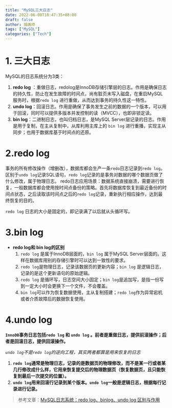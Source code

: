 ```yaml
---
title: "MySQL三大日志"
date: 2022-06-08T18:47:35+08:00
draft: false
author: 插画师
tags: ["MySQL"]
categories: ["Tech"]
---
```


# 1. 三大日志

MySQL的日志系统分为3类：

1. **redo log** ：重做日志，redolog是InnoDB存储引擎层的日志。作用是确保日志的持久性，防止在发生故障的时间点，尚有脏页未写入磁盘，在重启MySQL服务时，根据`redo log` 进行重做，从而达到事务的持久性这一特性。
2. **undo log**：回滚日志。作用是确保了事务发生之前的数据的一个版本，可以用于回滚，同时可以提供多版本并发控制的读（MVCC），也即非锁定读。
3. **bin log**：二进制日志，也叫归档日志，是MySQL Server层记录的日志。作用是用于复制，在主从复制中，从库利用主库上的 `bin log` 进行重播，实现主从同步；也用于数据库基于时间点的还原。

# 2.redo log

事务的所有修改操作（增删改），数据库都会生产一条`redo`日志记录到`redo log`。区别于`undo log`记录SQL语句，`redo log`记录的是事务对数据的哪个数据页做了什么修改，属于物理日志。 redo日志应用场景：数据系统直接崩溃，需要进行恢复，一般数据库都会使用按时间点备份的策略。首先将数据库恢复到最近备份的时间点状态，之后读取该时间点之后的`redo log`记录，重新执行相应操作，达到最终恢复的目的。

`redo log` 日志的大小是固定的，即记录满了以后就从头循环写。

# 3.bin log

- **redo log和 bin log的区别**
  1. `redo log` 是属于InnoDB层面的，`bin log` 属于MySQL Server层面的。这样在数据库用别的存储引擎时可以达到一致性的要求。
  2. `redo log`是物理日志，记录该数据页的更新内容；`bin log` 是逻辑日志，记录的是这个更新语句的原始逻辑。
  3. `redo log` 是循环写，日志空间大小固定；`bin log`是追加写，是指一份写到一定大小时会更换下一个文件，不会覆盖。
  4. `bin log`可以作为恢复数据使用，主从复制搭建；`redo log`作为异常宕机或者介质故障后的数据恢复使用。

# 4.undo log

**`InnoDB`事务日志包括`redo log` 和 `undo log` 。前者是重做日志，提供前滚操作；后者是回滚日志，提供回滚操作。**

*`undo log`不是`redo log`的逆向工程，其实两者都算是用来恢复的日志*

1. **`redo log`通常是物理日志，记录的是数据页的物理修改，而不是某一行或者某几行修改成什么样，它用来恢复提交后的物理数据页（恢复数据页，且只能恢复到最后一次提交的位置）。**
2. **`undo log`用来回滚行记录到某个版本。`undo log`一般是逻辑日志，根据每行记录进行记录。**

> 参考文章：[MySQL日志系统：redo log、binlog、undo log 区别与作用](https://blog.csdn.net/u010002184/article/details/88526708)

